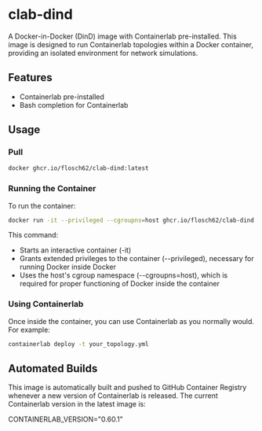 # clab-dind

A Docker-in-Docker (DinD) image with Containerlab pre-installed. This image is designed to run Containerlab topologies within a Docker container, providing an isolated environment for network simulations.

## Features

- Containerlab pre-installed
- Bash completion for Containerlab

## Usage

### Pull

```bash
docker ghcr.io/flosch62/clab-dind:latest
```

### Running the Container

To run the container:
```bash
docker run -it --privileged --cgroupns=host ghcr.io/flosch62/clab-dind:latest
```

This command:
- Starts an interactive container (-it)
- Grants extended privileges to the container (--privileged), necessary for running Docker inside Docker
- Uses the host's cgroup namespace (--cgroupns=host), which is required for proper functioning of Docker inside the container

### Using Containerlab

Once inside the container, you can use Containerlab as you normally would. For example:
```bash
containerlab deploy -t your_topology.yml
```

## Automated Builds

This image is automatically built and pushed to GitHub Container Registry whenever a new version of Containerlab is released. The current Containerlab version in the latest image is:

CONTAINERLAB_VERSION="0.60.1"